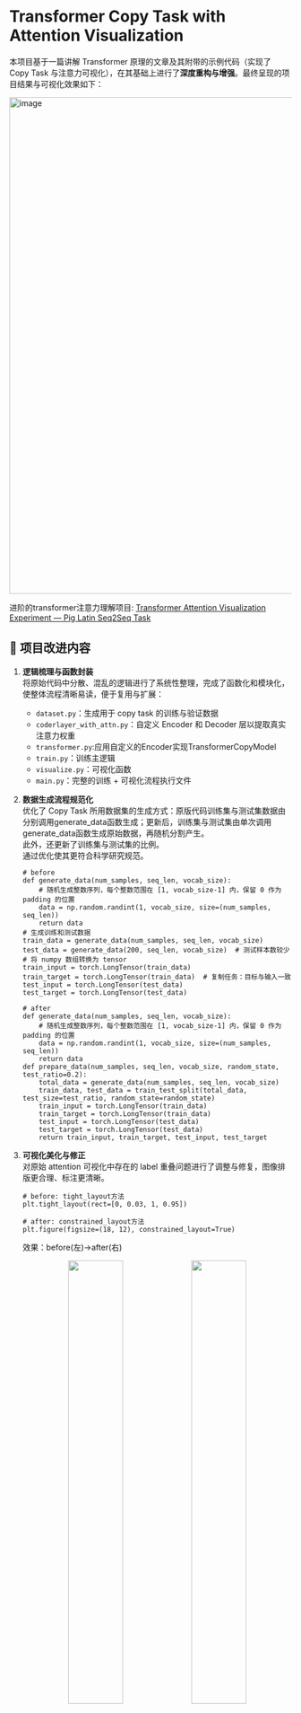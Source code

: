# Transformer Copy Task with Attention Visualization

本项目基于一篇讲解 Transformer 原理的文章及其附带的示例代码（实现了 Copy Task 与注意力可视化），在其基础上进行了**深度重构与增强**。最终呈现的项目结果与可视化效果如下：

<img width="1607" height="885" alt="image" src="https://github.com/user-attachments/assets/432a00c6-6d73-4641-a82d-76c6c215f984" />

进阶的transformer注意力理解项目: [Transformer Attention Visualization Experiment — Pig Latin Seq2Seq Task](https://github.com/PengTang2025/TransformerSeq2Seq-CopyTask-with-AttentionVis-CustomPigLatin)

## 🔧 项目改进内容

1. **逻辑梳理与函数封装**  
   将原始代码中分散、混乱的逻辑进行了系统性整理，完成了函数化和模块化，使整体流程清晰易读，便于复用与扩展：
   - `dataset.py`：生成用于 copy task 的训练与验证数据
   - `coderlayer_with_attn.py`：自定义 Encoder 和 Decoder 层以提取真实注意力权重
   - `transformer.py`:应用自定义的Encoder实现TransformerCopyModel
   - `train.py`：训练主逻辑
   - `visualize.py`：可视化函数
   - `main.py`：完整的训练 + 可视化流程执行文件

3. **数据生成流程规范化**  
   优化了 Copy Task 所用数据集的生成方式：原版代码训练集与测试集数据由分别调用generate_data函数生成；更新后，训练集与测试集由单次调用generate_data函数生成原始数据，再随机分割产生。  
   此外，还更新了训练集与测试集的比例。  
   通过优化使其更符合科学研究规范。  
    ```
    # before
    def generate_data(num_samples, seq_len, vocab_size):
        # 随机生成整数序列，每个整数范围在 [1, vocab_size-1] 内，保留 0 作为 padding 的位置
        data = np.random.randint(1, vocab_size, size=(num_samples, seq_len))
        return data
    # 生成训练和测试数据
    train_data = generate_data(num_samples, seq_len, vocab_size)
    test_data = generate_data(200, seq_len, vocab_size)  # 测试样本数较少
    # 将 numpy 数组转换为 tensor
    train_input = torch.LongTensor(train_data)
    train_target = torch.LongTensor(train_data)  # 复制任务：目标与输入一致
    test_input = torch.LongTensor(test_data)
    test_target = torch.LongTensor(test_data)
    ```
    ```
    # after
    def generate_data(num_samples, seq_len, vocab_size):
        # 随机生成整数序列，每个整数范围在 [1, vocab_size-1] 内，保留 0 作为 padding 的位置
        data = np.random.randint(1, vocab_size, size=(num_samples, seq_len))
        return data
    def prepare_data(num_samples, seq_len, vocab_size, random_state, test_ratio=0.2):
        total_data = generate_data(num_samples, seq_len, vocab_size)
        train_data, test_data = train_test_split(total_data, test_size=test_ratio, random_state=random_state)
        train_input = torch.LongTensor(train_data)
        train_target = torch.LongTensor(train_data)
        test_input = torch.LongTensor(test_data)
        test_target = torch.LongTensor(test_data)
        return train_input, train_target, test_input, test_target
    ```
3. **可视化美化与修正**  
   对原始 attention 可视化中存在的 label 重叠问题进行了调整与修复，图像排版更合理、标注更清晰。
    ```
    # before: tight_layout方法
    plt.tight_layout(rect=[0, 0.03, 1, 0.95])
    ```
    ```
    # after: constrained_layout方法
    plt.figure(figsize=(18, 12), constrained_layout=True)
    ```
    效果：before(左)→after(右)
    <p align="center">
      <img src="https://github.com/user-attachments/assets/2051e636-0a24-4fb3-8209-ebb060af2b15" width="45%"/>
      <img src="https://github.com/user-attachments/assets/40b1678a-a7b0-41d5-8047-eb46639acdbc" width="45%"/>
    </p>

4. **真实注意力权重提取与展示**  
   最重要的一点：原始项目中展示的注意力图仅是**训练外**调用 `nn.MultiheadAttention` 层生成的模拟数据，**并非模型实际 forward 中的 attention weights**。本项目通过自定义 Transformer 层（coderlayer_with_attn.py)，成功从模型内部提取真正的注意力矩阵，实现了更具解释性和分析价值的可视化。  
   针对自定义的Transformer 层，在此提供了独立的获取方式：[modified_transformer_to_visualize_attention](https://github.com/PengTang2025/modified_transformer_to_visualize_attention)。  
   此外，鉴于最终结果组图中其余三张图都是按照笛卡尔坐标系呈现，在本次改进中，也将注意力可视化热图由原本的图片坐标系（原点在左上角，x轴：key(j), y轴：query(i)）改为笛卡尔坐标系（原点在左下角，x轴：query(i), y轴：key(j)）展示,使得query(i)与key(j)之间的注意力关系更加直观。
    ```
    # before
    # 为了获取注意力权重，我们重新构造一个包含 MultiheadAttention 的模块
    # 注意：由于 nn.TransformerEncoderLayer 内部没有直接返回注意力权重，我们这里单独使用 nn.MultiheadAttention 来模拟其中一层注意力
    # 选取 sample_input 的嵌入表示作为查询、键、值，要求 batch_first=True
    emb_sample = model.embedding(sample_input) * np.sqrt(model.d_model)
    emb_sample = model.pos_encoder(emb_sample)  # shape: (1, seq_len, d_model)
    multihead_attn = nn.MultiheadAttention(embed_dim=model.d_model, num_heads=8, batch_first=True)
    # 通过 forward 时设置 need_weights=True 得到注意力权重
    attn_output, attn_weights = multihead_attn(emb_sample, emb_sample, emb_sample, need_weights=True, average_attn_weights=False)
    ```
    ```
    # after
    _ = model(sample_input)  # 触发 forward，计算注意力权重
    attn_weights = model.last_attn  # 获取最后一层的注意力权重
    ```
    坐标系更新：before(左)→after(右)
    <p align="center">
      <img src="https://github.com/user-attachments/assets/2a9a1991-c066-43f1-8481-1ea2dadaa4c1" width="45%"/>
      <img src="https://github.com/user-attachments/assets/c5833b8c-0d4b-4155-b496-02fda99d11e1" width="45%"/>
    </p>
    注意力逻辑更新：before(左)→after(右)
    <p align="center">
      <img src="https://github.com/user-attachments/assets/be57481b-f7b6-48b5-bee2-c39420828e5a" width="45%"/>
      <img src="https://github.com/user-attachments/assets/629729a5-9c01-4b7d-a9ac-5cfbc4fa8188" width="45%"/>
    </p>

## 🚀 使用说明

### 依赖
- Python 3.7+
- PyTorch  
- NumPy  
- Matplotlib
- **GPU 非必须**

### 1. 创建环境
建议新建独立的 Python 环境以避免依赖冲突：
```bash
conda create -n transformer-demo python=3.10
conda activate transformer-demo
```
### 2. 安装依赖
```
pip install torch torchvision torchaudio numpy matplotlib
```
### 3. 开始训练
运行以下命令即可开始训练模型并生成注意力可视化：
```
python train.py
```
所有超参数定义在 train.py 文件中 `if __name__ == "__main__":` 代码块内：
```
if __name__ == "__main__":
    
    my_seed = 42
    vocab_size = 50
    seq_len = 10
    num_samples = 10000
    num_epochs = 20
    batch_size = 32
    learning_rate = 0.001
      
    main(my_seed, vocab_size, seq_len, num_epochs, batch_size, learning_rate)
```

## 🙏 致谢与引用

本项目参考并基于微信公众号「机器学习初学者」发布的文章  
[《【论文复现】从零实现Transformer，并可视化Attention！》](https://mp.weixin.qq.com/s/BCECx-0C9E_wY4ZyRrZ5uQ) 中的教学示例代码，  
在其基础上进行了结构重构、attention 权重提取方式优化、可视化增强等改进，致谢原作者的分享。

## 📜 License

MIT License © 2025 PengTang
